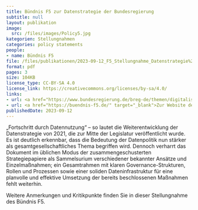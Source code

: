 ```yaml
---
title: Bündnis F5 zur Datenstrategie der Bundesregierung
subtitle: null
layout: publikation
image:
  src: /files/images/Policy5.jpg
kategorien: Stellungnahmen
categories: policy statements
people:
- name: Bündnis F5
file: /files/publikationen/2023-09-12_F5_Stellungnahme_Datenstrategie%20(1).pdf?raw=true
format: pdf
pages: 3
size: 104KB
license_type: CC-BY-SA 4.0
license_link: https://creativecommons.org/licenses/by-sa/4.0/
links:
- url: <a href="https://www.bundesregierung.de/breg-de/themen/digitalisierung/datenstrategie-2023-2216620" target="_blank">Zur Weiterentwicklung der Datenstrategie</a>
- url: <a href="https://buendnis-f5.de/" target="_blank">Zur Website des Bündnis F5</a>
publishedDate: 2023-09-12
---
```


„Fortschritt durch Datennutzung“ – so lautet die Weiterentwicklung der Datenstrategie von 2021, die zur Mitte der Legislatur veröffentlicht wurde. Es ist deutlich erkennbar, dass die Bedeutung der Datenpolitik nun stärker als gesamtgesellschaftliches Thema begriffen wird. Dennoch verharrt das Dokument im üblichen Modus der zusammengeschusterten Strategiepapiere als Sammelsurium verschiedener bekannter Ansätze und Einzelmaßnahmen; ein Gesamtrahmen mit klaren Governance-Strukturen, Rollen und Prozessen sowie einer soliden Dateninfrastruktur für eine planvolle und effektive Umsetzung der bereits beschlossenen Maßnahmen fehlt weiterhin.

Weitere Anmerkungen und Kritikpunkte finden Sie in dieser Stellungnahme des Bündnis F5.